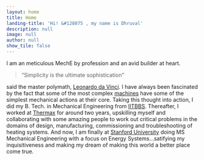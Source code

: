 ```yaml
---
layout: home
title: Home
landing-title: 'Hi! &#128075 , my name is Dhruval'
description: null
image: null
author: null
show_tile: false
---
```


I am an meticulous MechE by profession and an avid builder at heart.
<blockquote>“Simplicity is the ultimate sophistication”</blockquote> said the master polymath, <a href="https://en.wikipedia.org/wiki/Leonardo_da_Vinci" target="_blank">Leonardo da Vinci</a>. I have always been fascinated by the fact that some of the most complex <a href="Misc_files/sewing_mech.html">machines</a> have some of the simplest mechanical actions at their core. Taking this thought into action, I did my B. Tech. in Mechanical Engineering from <a href="https://www.iitbbs.ac.in/" target="_blank">IITBBS</a>. Thereafter, I worked at <a href="https://www.thermaxglobal.com/" target="_blank">Thermax</a> for around two years, upskilling myself and collaborating with some amazing people to work out critical problems in the domains of design, manufacturing, commissioning and troubleshooting of heating systems. And now, I am finally at <a href="https://www.stanford.edu/" target="_blank">Stanford University</a> doing MS Mechanical Engineering with a focus on Energy Systems...satifying my inquisitiveness and making my dream of making this world a better place come true. 